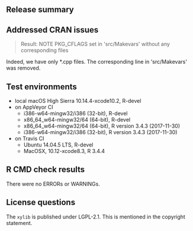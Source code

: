 ## Release summary


## Addressed CRAN issues

> Result: NOTE 
>     PKG_CFLAGS set in 'src/Makevars' without any corresponding files 

Indeed, we have only *.cpp files. The corresponding line in 'src/Makevars' was removed. 

## Test environments
* local macOS High Sierra 10.14.4-xcode10.2, R-devel
* on AppVeyor CI
    * i386-w64-mingw32/i386 (32-bit), R-devel
    * x86_64_w64-mingw32/64 (64-bit), R-devel
    * x86_64_w64-mingw32/64 (64-bit), R version 3.4.3 (2017-11-30)
    * i386-w64-mingw32/i386 (32-bit), R version 3.4.3 (2017-11-30)
* on Travis CI
  * Ubuntu 14.04.5 LTS, R-devel
  * MacOSX, 10.12-xcode8.3, R 3.4.4

## R CMD check results
There were no ERRORs or WARNINGs.

## License questions

The `xylib` is published under LGPL-2.1. This is mentioned in the copyright statement.
